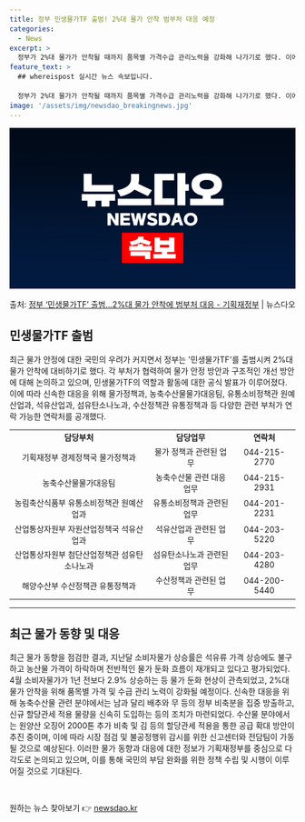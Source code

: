 ```yaml
---
title: 정부 민생물가TF 출범! 2%대 물가 안착 범부처 대응 예정
categories:
  - News
excerpt: >
  정부가 2%대 물가가 안착될 때까지 품목별 가격수급 관리노력을 강화해 나가기로 했다. 이에,배추는 하루110…
feature_text: >
  ## whereispost 실시간 뉴스 속보입니다.

  정부가 2%대 물가가 안착될 때까지 품목별 가격수급 관리노력을 강화해 나가기로 했다. 이에,배추는 하루110…
image: '/assets/img/newsdao_breakingnews.jpg'
---
```


![뉴스다오 속보](/assets/img/newsdao_breakingnews.jpg)

<p>출처: <a href="https://newsdao.kr/3726" rel="dofollow">정부 ‘민생물가TF’ 출범…2%대 물가 안착에 범부처 대응 - 기획재정부</a> | 뉴스다오</p>

<h2 data-ke-size="size26">민생물가TF 출범</h2>
<p data-ke-size="size16">최근 물가 안정에 대한 국민의 우려가 커지면서 정부는 '민생물가TF'를 출범시켜 2%대 물가 안착에 대비하기로 했다. 각 부처가 협력하여 물가 안정 방안과 구조적인 개선 방안에 대해 논의하고 있으며, 민생물가TF의 역할과 활동에 대한 공식 발표가 이루어졌다. 이에 따라 신속한 대응을 위해 물가정책과, 농축수산물물가대응팀, 유통소비정책관 원예산업과, 석유산업과, 섬유탄소나노과, 수산정책관 유통정책과 등 다양한 관련 부처가 연락 가능한 연락처를 공개했다.</p>
<table>
  <colgroup>
  </colgroup>
  <tbody>
    <tr>
      <td style="text-align: center; height: 17px;"><b>담당부처</b></td>
      <td style="text-align: center; height: 17px;"><b>담당업무</b></td>
      <td style="text-align: center; height: 17px;"><b>연락처</b></td>
    </tr>
    <tr>
      <td style="text-align: center; height: 17px;">기획재정부 경제정책국 물가정책과</td>
      <td style="text-align: center; height: 17px;">물가 정책과 관련된 업무</td>
      <td style="text-align: center; height: 17px;">044-215-2770</td>
    </tr>
    <tr>
      <td style="text-align: center; height: 17px;">농축수산물물가대응팀</td>
      <td style="text-align: center; height: 17px;">농축수산물 관련 대응 업무</td>
      <td style="text-align: center; height: 17px;">044-215-2931</td>
    </tr>
    <tr>
      <td style="text-align: center; height: 17px;">농림축산식품부 유통소비정책관 원예산업과</td>
      <td style="text-align: center; height: 17px;">유통소비정책과 관련된 업무</td>
      <td style="text-align: center; height: 17px;">044-201-2231</td>
    </tr>
    <tr>
      <td style="text-align: center; height: 17px;">산업통상자원부 자원산업정책국 석유산업과</td>
      <td style="text-align: center; height: 17px;">석유산업과 관련된 업무</td>
      <td style="text-align: center; height: 17px;">044-203-5220</td>
    </tr>
    <tr>
      <td style="text-align: center; height: 17px;">산업통상자원부 첨단산업정책관 섬유탄소나노과</td>
      <td style="text-align: center; height: 17px;">섬유탄소나노과 관련된 업무</td>
      <td style="text-align: center; height: 17px;">044-203-4280</td>
    </tr>
    <tr>
      <td style="text-align: center; height: 17px;">해양수산부 수산정책관 유통정책과</td>
      <td style="text-align: center; height: 17px;">수산정책과 관련된 업무</td>
      <td style="text-align: center; height: 17px;">044-200-5440</td>
    </tr>
  </tbody>
</table>
<hr>
<h2 data-ke-size="size26">최근 물가 동향 및 대응</h2>
<p data-ke-size="size16">최근 물가 동향을 점검한 결과, 지난달 소비자물가 상승률은 석유류 가격 상승에도 불구하고 농산물 가격이 하락하며 전반적인 물가 둔화 흐름이 재개되고 있다고 평가되었다. 4월 소비자물가가 1년 전보다 2.9% 상승하는 등 물가 둔화 현상이 관측되었고, 2%대 물가 안착을 위해 품목별 가격 및 수급 관리 노력이 강화될 예정이다. 신속한 대응을 위해 농축수산물 관련 분야에서는 남과 달리 배추와 무 등의 정부 비축분을 집중 방출하고, 신규 할당관세 적용 물량을 신속히 도입하는 등의 조치가 마련되었다. 수산물 분야에서는 원양산 오징어 2000톤 추가 비축 및 김 등의 할당관세 적용을 통한 공급 확대 방안이 추진 중이며, 이에 따라 시장 점검 및 불공정행위 감시를 위한 신고센터와 전담팀이 가동될 것으로 예상된다. 이러한 물가 동향과 대응에 대한 정보가 기획재정부를 중심으로 다각도로 논의되고 있으며, 이를 통해 국민의 부담 완화를 위한 정책 수립 및 시행이 이루어질 것으로 기대된다.</p>
<p data-ke-size="size16">&nbsp;</p> 

원하는 뉴스 찾아보기 👉 <a href="https://newsdao.kr" rel="dofollow">newsdao.kr</a>


